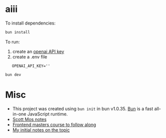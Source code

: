 # aiii

To install dependencies:

```bash
bun install
```

To run:

1. create an [openai API key](https://platform.openai.com/api-keys)
2. create a .env file
```
   OPENAI_API_KEY=''
```

```bash
bun dev
```

# Misc
- This project was created using `bun init` in bun v1.0.35. [Bun](https://bun.sh) is a fast all-in-one JavaScript runtime.
- [Scott Mos notes](https://scottmoss.notion.site/AI-App-Node-js-f9a372a138ef4241943b4fbb44bdc970)
- [Frontend masters course to follow along](https://frontendmasters.com/courses/openai-node/)
- [My initial notes on the topic](https://guidefari.com/node-openai)
